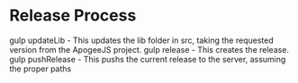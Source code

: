 # Release Process

gulp updateLib - This updates the lib folder in src, taking the requested version from the ApogeeJS project. 
gulp release - This creates the release. 
gulp pushRelease - This pushs the current release to the server, assuming the proper paths
